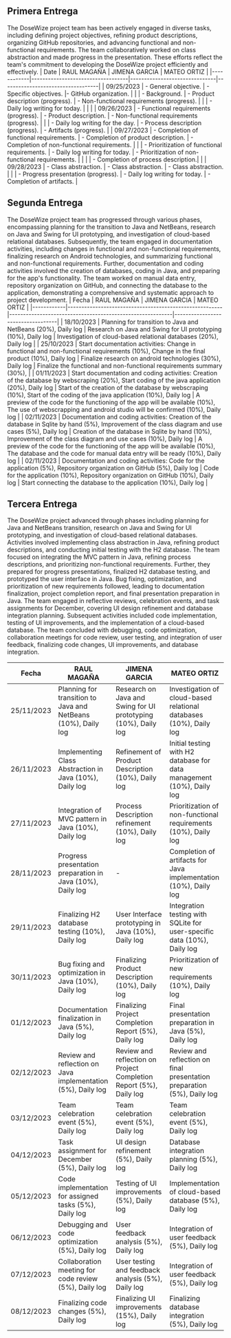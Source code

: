 ## Primera Entrega
The DoseWize project team has been actively engaged in diverse tasks, including defining project objectives, refining product descriptions, organizing GitHub repositories, and advancing functional and non-functional requirements. The team collaboratively worked on class abstraction and made progress in the presentation. These efforts reflect the team's commitment to developing the DoseWize project efficiently and effectively.
| Date       | RAUL MAGAÑA                        | JIMENA GARCIA                  | MATEO ORTIZ                        |
|------------|-----------------------------------|-------------------------------|-----------------------------------|
| 09/25/2023 | - General objective.              | - Specific objectives.        |- GitHub organization.  |
|            | - Background.                     | - Product description (progress).    | - Non-functional requirements (progress). |
|            | - Daily log writing for today.    |                               |                                   |
| 09/26/2023 | - Functional requirements (progress). | - Product description.     | - Non-functional requirements (progress).   |
|            | - Daily log writing for the day.  | - Process description (progress). | - Artifacts (progress).             |
| 09/27/2023 | - Completion of functional requirements. | - Completion of product description. |  - Completion of non-functional requirements. |
|            | - Prioritization of functional requirements. |  - Daily log writing for today.                       | - Prioritization of non-functional requirements.     |
|            |                                   |  - Completion of process description.|  |
| 09/28/2023 | - Class abstraction.               | - Class abstraction.           | - Class abstraction.                  |
|            | - Progress presentation (progress). | - Daily log writing for today. | - Completion of artifacts.           |


## Segunda Entrega

The DoseWize project team has progressed through various phases, encompassing planning for the transition to Java and NetBeans, research on Java and Swing for UI prototyping, and investigation of cloud-based relational databases. Subsequently, the team engaged in documentation activities, including changes in functional and non-functional requirements, finalizing research on Android technologies, and summarizing functional and non-functional requirements. Further, documentation and coding activities involved the creation of databases, coding in Java, and preparing for the app's functionality. The team worked on manual data entry, repository organization on GitHub, and connecting the database to the application, demonstrating a comprehensive and systematic approach to project development.
| Fecha      | RAUL MAGAÑA                                             | JIMENA GARCIA                                             | MATEO ORTIZ                        |
|------------|--------------------------------------------------------|-----------------------------------------------------------|-----------------------------------|
| 18/10/2023 | Planning for transition to Java and NetBeans (20%), Daily log | Research on Java and Swing for UI prototyping (10%), Daily log | Investigation of cloud-based relational databases (20%), Daily log |
| 25/10/2023 | Start documentation activities: Change in functional and non-functional requirements (10%), Change in the final product (10%), Daily log | Finalize research on android technologies (30%),  Daily log | Finalize the functional and non-functional requirements summary (30%), |
| 01/11/2023 | Start documentation and coding activities: Creation of the database by webscraping (20%), Start coding of the java application (20%), Daily log | Start of the creation of the database by webscraping (10%), Start of the coding of the java application (10%), Daily log | A preview of the code for the functioning of the app will be available (10%), The use of webscrapping and android studio will be confirmed (10%), Daily log |
| 02/11/2023 | Documentation and coding activities: Creation of the database in Sqlite by hand (5%), Improvement of the class diagram and use cases (5%), Daily log | Creation of the database in Sqlite by hand (10%), Improvement of the class diagram and use cases (10%), Daily log | A preview of the code for the functioning of the app will be available (10%), The database and the code for manual data entry will be ready (10%), Daily log |
| 02/11/2023 | Documentation and coding activities: Code for the application (5%), Repository organization on GitHub (5%), Daily log | Code for the application (10%), Repository organization on GitHub (10%), Daily log | Start connecting the database to the application (10%), Daily log |


## Tercera Entrega
The DoseWize project advanced through phases including planning for Java and NetBeans transition, research on Java and Swing for UI prototyping, and investigation of cloud-based relational databases. Activities involved implementing class abstraction in Java, refining product descriptions, and conducting initial testing with the H2 database. The team focused on integrating the MVC pattern in Java, refining process descriptions, and prioritizing non-functional requirements. Further, they prepared for progress presentations, finalized H2 database testing, and prototyped the user interface in Java. Bug fixing, optimization, and prioritization of new requirements followed, leading to documentation finalization, project completion report, and final presentation preparation in Java. The team engaged in reflective reviews, celebration events, and task assignments for December, covering UI design refinement and database integration planning. Subsequent activities included code implementation, testing of UI improvements, and the implementation of a cloud-based database. The team concluded with debugging, code optimization, collaboration meetings for code review, user testing, and integration of user feedback, finalizing code changes, UI improvements, and database integration.

| Fecha      | RAUL MAGAÑA                        | JIMENA GARCIA                  | MATEO ORTIZ                        |
|------------|-----------------------------------|-------------------------------|-----------------------------------|
| 25/11/2023 | Planning for transition to Java and NetBeans (10%), Daily log | Research on Java and Swing for UI prototyping (10%), Daily log | Investigation of cloud-based relational databases (10%), Daily log |
| 26/11/2023 | Implementing Class Abstraction in Java (10%), Daily log | Refinement of Product Description (10%), Daily log | Initial testing with H2 database for data management (10%), Daily log |
| 27/11/2023 | Integration of MVC pattern in Java (10%), Daily log | Process Description refinement (10%), Daily log | Prioritization of non-functional requirements (10%), Daily log |
| 28/11/2023 | Progress presentation preparation in Java (10%), Daily log | - | Completion of artifacts for Java implementation (10%), Daily log |
| 29/11/2023 | Finalizing H2 database testing (10%), Daily log | User Interface prototyping in Java (10%), Daily log | Integration testing with SQLite for user-specific data (10%), Daily log |
| 30/11/2023 | Bug fixing and optimization in Java (10%), Daily log | Finalizing Product Description (10%), Daily log | Prioritization of new requirements (10%), Daily log |
| 01/12/2023 | Documentation finalization in Java (5%), Daily log | Finalizing Project Completion Report (5%), Daily log | Final presentation preparation in Java (5%), Daily log |
| 02/12/2023 | Review and reflection on Java implementation (5%), Daily log | Review and reflection on Project Completion Report (5%), Daily log | Review and reflection on final presentation preparation (5%), Daily log |
| 03/12/2023 | Team celebration event (5%), Daily log | Team celebration event (5%), Daily log | Team celebration event (5%), Daily log |
| 04/12/2023 | Task assignment for December (5%), Daily log | UI design refinement (5%), Daily log | Database integration planning (5%), Daily log |
| 05/12/2023 | Code implementation for assigned tasks (5%), Daily log | Testing of UI improvements (5%), Daily log | Implementation of cloud-based database (5%), Daily log |
| 06/12/2023 | Debugging and code optimization (5%), Daily log | User feedback analysis (5%), Daily log | Integration of user feedback (5%), Daily log |
| 07/12/2023 | Collaboration meeting for code review (5%), Daily log | User testing and feedback analysis (5%), Daily log | Integration of user feedback (5%), Daily log |
| 08/12/2023 | Finalizing code changes (5%), Daily log | Finalizing UI improvements (15%), Daily log | Finalizing database integration (5%), Daily log |
